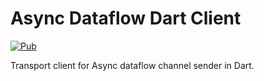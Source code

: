 # Async Dataflow Dart Client
[![Pub](https://img.shields.io/pub/v/channel_sender_client.svg)](https://pub.dev/packages/channel_sender_client)

Transport client for Async dataflow channel sender in Dart.